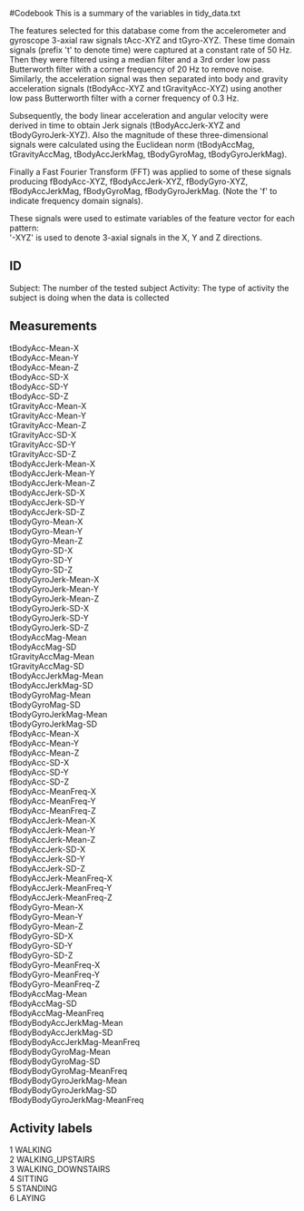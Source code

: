 #Codebook
This is a summary of the variables in tidy_data.txt


The features selected for this database come from the accelerometer and gyroscope 3-axial raw signals tAcc-XYZ and tGyro-XYZ. These time domain signals (prefix 't' to denote time) were captured at a constant rate of 50 Hz. Then they were filtered using a median filter and a 3rd order low pass Butterworth filter with a corner frequency of 20 Hz to remove noise. Similarly, the acceleration signal was then separated into body and gravity acceleration signals (tBodyAcc-XYZ and tGravityAcc-XYZ) using another low pass Butterworth filter with a corner frequency of 0.3 Hz.   

Subsequently, the body linear acceleration and angular velocity were derived in time to obtain Jerk signals (tBodyAccJerk-XYZ and tBodyGyroJerk-XYZ). Also the magnitude of these three-dimensional signals were calculated using the Euclidean norm (tBodyAccMag, tGravityAccMag, tBodyAccJerkMag, tBodyGyroMag, tBodyGyroJerkMag).    

Finally a Fast Fourier Transform (FFT) was applied to some of these signals producing fBodyAcc-XYZ, fBodyAccJerk-XYZ, fBodyGyro-XYZ, fBodyAccJerkMag, fBodyGyroMag, fBodyGyroJerkMag. (Note the 'f' to indicate frequency domain signals).    

These signals were used to estimate variables of the feature vector for each pattern:   
'-XYZ' is used to denote 3-axial signals in the X, Y and Z directions.    


## ID
Subject: The number of the tested subject
Activity: The type of activity the subject is doing when the data is collected

## Measurements
tBodyAcc-Mean-X  
tBodyAcc-Mean-Y  
tBodyAcc-Mean-Z  
tBodyAcc-SD-X  
tBodyAcc-SD-Y  
tBodyAcc-SD-Z  
tGravityAcc-Mean-X  
tGravityAcc-Mean-Y  
tGravityAcc-Mean-Z  
tGravityAcc-SD-X  
tGravityAcc-SD-Y  
tGravityAcc-SD-Z  
tBodyAccJerk-Mean-X  
tBodyAccJerk-Mean-Y  
tBodyAccJerk-Mean-Z  
tBodyAccJerk-SD-X  
tBodyAccJerk-SD-Y  
tBodyAccJerk-SD-Z  
tBodyGyro-Mean-X  
tBodyGyro-Mean-Y  
tBodyGyro-Mean-Z  
tBodyGyro-SD-X  
tBodyGyro-SD-Y  
tBodyGyro-SD-Z  
tBodyGyroJerk-Mean-X  
tBodyGyroJerk-Mean-Y  
tBodyGyroJerk-Mean-Z  
tBodyGyroJerk-SD-X  
tBodyGyroJerk-SD-Y  
tBodyGyroJerk-SD-Z  
tBodyAccMag-Mean  
tBodyAccMag-SD  
tGravityAccMag-Mean  
tGravityAccMag-SD  
tBodyAccJerkMag-Mean  
tBodyAccJerkMag-SD  
tBodyGyroMag-Mean  
tBodyGyroMag-SD  
tBodyGyroJerkMag-Mean  
tBodyGyroJerkMag-SD  
fBodyAcc-Mean-X  
fBodyAcc-Mean-Y  
fBodyAcc-Mean-Z  
fBodyAcc-SD-X  
fBodyAcc-SD-Y  
fBodyAcc-SD-Z  
fBodyAcc-MeanFreq-X  
fBodyAcc-MeanFreq-Y  
fBodyAcc-MeanFreq-Z  
fBodyAccJerk-Mean-X  
fBodyAccJerk-Mean-Y  
fBodyAccJerk-Mean-Z  
fBodyAccJerk-SD-X  
fBodyAccJerk-SD-Y  
fBodyAccJerk-SD-Z  
fBodyAccJerk-MeanFreq-X  
fBodyAccJerk-MeanFreq-Y  
fBodyAccJerk-MeanFreq-Z  
fBodyGyro-Mean-X  
fBodyGyro-Mean-Y  
fBodyGyro-Mean-Z  
fBodyGyro-SD-X  
fBodyGyro-SD-Y  
fBodyGyro-SD-Z  
fBodyGyro-MeanFreq-X  
fBodyGyro-MeanFreq-Y  
fBodyGyro-MeanFreq-Z  
fBodyAccMag-Mean  
fBodyAccMag-SD  
fBodyAccMag-MeanFreq  
fBodyBodyAccJerkMag-Mean  
fBodyBodyAccJerkMag-SD  
fBodyBodyAccJerkMag-MeanFreq  
fBodyBodyGyroMag-Mean  
fBodyBodyGyroMag-SD  
fBodyBodyGyroMag-MeanFreq  
fBodyBodyGyroJerkMag-Mean  
fBodyBodyGyroJerkMag-SD  
fBodyBodyGyroJerkMag-MeanFreq  

## Activity labels
1  WALKING  
2  WALKING_UPSTAIRS  
3  WALKING_DOWNSTAIRS  
4  SITTING  
5  STANDING  
6  LAYING  
